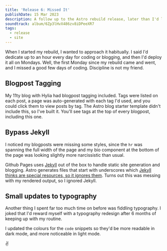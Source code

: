 ```yaml
---
title: 'Release 6: Missed It'
publishDate: 15 Mar 2023
description: A follow up to the Astro rebuild release, later than I'd like, but better than never. My dog ate my homework. 
soundtrack: album/6Zp3lHvX486zv8iDPeeXR7
tags:
  - release
  - site
---
```


When I started my rebuild, I wanted to approach it habitually. I said I'd dedicate up to an hour every day for coding or blogging, and then I'd deploy it all on Mondays. Well, the first Monday since my rebuild came and went, and I missed a good few days of coding. Discipline is not my friend.

## Blogpost Tagging

My 11ty blog with Hylia had blogpost tagging included. Tags were listed on each post, a page was auto-generated with each tag I'd used, and you could click them to view posts by tag. The Astro blog starter template didn't include this, so I've built it. You'll see tags at the top of every blogpost, including this one.

## Bypass Jekyll

I noticed my blogposts were missing some styles, since the `hr` was spanning the full width of the page and my bio component at the bottom of the page was looking slightly more narcissistic than usual.

Github Pages uses [Jekyll](https://jekyllrb.com/) out of the box to handle static site generation and blogging. Astro generates files that start with underscores which [Jekyll thinks are special resources, so it ignores them](https://github.blog/2009-12-29-bypassing-jekyll-on-github-pages/). Turns out this was messing with my rendered output, so I ignored Jekyll.

## Small updates to typography

Another thing I spent far too much time on before was fiddling typography. I joked that I'd reward myself with a typography redesign after 6 months of keeping up with my routine.

I updated the colours for the `code` snippets so they'd be more readable in dark mode, and more noticeable in light mode.

✌️
